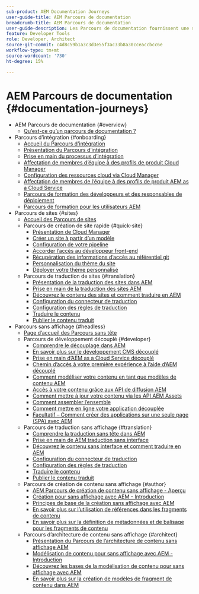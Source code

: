 ```yaml
---
sub-product: AEM Documentation Journeys
user-guide-title: AEM Parcours de documentation
breadcrumb-title: AEM Parcours de documentation
user-guide-description: Les Parcours de documentation fournissent une structure narrative dans AEM documentation en liant des fonctionnalités complexes et disparates afin de résoudre un objectif commercial d’une manière conforme aux bonnes pratiques. Conçu pour les AEM débutants, parcours présente les concepts et les fonctionnalités pour atteindre un objectif de A à Z.
feature: Developer Tools
role: Developer, Architect
source-git-commit: c4d8c59b1a3c3d3e55f3ac33b8a30cceaccbcc6e
workflow-type: tm+mt
source-wordcount: '730'
ht-degree: 15%

---
```



# AEM Parcours de documentation {#documentation-journeys}

<!--
Please note that all links to other guides need to be absolute references with leading protocol and domain since SCCM does not allow pages to be referenced with relative links in multiple ToCs.
-->

+ AEM Parcours de documentation {#overview}
   + [Qu’est-ce qu’un parcours de documentation ?](home.md)
+ Parcours d’intégration {#onboarding}
   + [Accueil du Parcours d’intégration](https://experienceleague.adobe.com/docs/experience-manager-cloud-service/journey-onboarding/home.html)
   + [Présentation du Parcours d’intégration](https://experienceleague.adobe.com/docs/experience-manager-cloud-service/journey-onboarding/onboarding/onboarding-journey-overview.html)
   + [Prise en main du processus d’intégration](https://experienceleague.adobe.com/docs/experience-manager-cloud-service/journey-onboarding/onboarding/get-started-onboarding-journey.html)
   + [Affectation de membres d’équipe à des profils de produit Cloud Manager](https://experienceleague.adobe.com/docs/experience-manager-cloud-service/journey-onboarding/onboarding/assign-team-members-cloud-manager.html)
   + [Configuration des ressources cloud via Cloud Manager](https://experienceleague.adobe.com/docs/experience-manager-cloud-service/journey-onboarding/onboarding/setup-cloud-resources-via-cloud-manager.html)
   + [Affectation de membres de l’équipe à des profils de produit AEM as a Cloud Service](https://experienceleague.adobe.com/docs/experience-manager-cloud-service/journey-onboarding/onboarding/assign-team-members-aem-cloud-service.html)
   + [Parcours de formation des développeurs et des responsables de déploiement](https://experienceleague.adobe.com/docs/experience-manager-cloud-service/journey-onboarding/onboarding/learning-path-developers-deploymentmanagers.html)
   + [Parcours de formation pour les utilisateurs AEM](https://experienceleague.adobe.com/docs/experience-manager-cloud-service/journey-onboarding/onboarding/learning-path-aem-users.html)
+ Parcours de sites {#sites}
   + [Accueil des Parcours de sites](https://experienceleague.adobe.com/docs/experience-manager-cloud-service/sites-journey/home.html)
   + Parcours de création de site rapide {#quick-site}
      + [Présentation de Cloud Manager](https://experienceleague.adobe.com/docs/experience-manager-cloud-service/sites-journey/quick-site/cloud-manager.html)
      + [Créer un site à partir d’un modèle](https://experienceleague.adobe.com/docs/experience-manager-cloud-service/sites-journey/quick-site/create-site.html)
      + [Configuration de votre pipeline](https://experienceleague.adobe.com/docs/experience-manager-cloud-service/sites-journey/quick-site/pipeline-setup.html)
      + [Accorder l’accès au développeur front-end](https://experienceleague.adobe.com/docs/experience-manager-cloud-service/sites-journey/quick-site/grant-access.html)
      + [Récupération des informations d’accès au référentiel git](https://experienceleague.adobe.com/docs/experience-manager-cloud-service/sites-journey/quick-site/retrieve-access.html)
      + [Personnalisation du thème du site](https://experienceleague.adobe.com/docs/experience-manager-cloud-service/sites-journey/quick-site/customize-theme.html)
      + [Déployer votre thème personnalisé](https://experienceleague.adobe.com/docs/experience-manager-cloud-service/sites-journey/quick-site/deploy-theme.html)
   + Parcours de traduction de sites {#translation}
      + [Présentation de la traduction des sites dans AEM](https://experienceleague.adobe.com/docs/experience-manager-cloud-service/sites-journey/translation/overview.html)
      + [Prise en main de la traduction des sites AEM](https://experienceleague.adobe.com/docs/experience-manager-cloud-service/sites-journey/translation/getting-started.html)
      + [Découvrez le contenu des sites et comment traduire en AEM](https://experienceleague.adobe.com/docs/experience-manager-cloud-service/sites-journey/translation/learn-about.html)
      + [Configuration du connecteur de traduction](https://experienceleague.adobe.com/docs/experience-manager-cloud-service/sites-journey/translation/configure-connector.html)
      + [Configuration des règles de traduction](https://experienceleague.adobe.com/docs/experience-manager-cloud-service/sites-journey/translation/translation-rules.html)
      + [Traduire le contenu](https://experienceleague.adobe.com/docs/experience-manager-cloud-service/sites-journey/translation/translate-content.html)
      + [Publier le contenu traduit](https://experienceleague.adobe.com/docs/experience-manager-cloud-service/sites-journey/translation/publish-content.html)
+ Parcours sans affichage {#headless}
   + [Page d’accueil des Parcours sans tête](https://experienceleague.adobe.com/docs/experience-manager-cloud-service/headless-journey/home.html)
   + Parcours de développement découplé {#developer}
      + [Comprendre le découplage dans AEM](https://experienceleague.adobe.com/docs/experience-manager-cloud-service/headless-journey/developer/overview.html?lang=fr)
      + [En savoir plus sur le développement CMS découplé](https://experienceleague.adobe.com/docs/experience-manager-cloud-service/headless-journey/developer/learn-about.html)
      + [Prise en main d’AEM as a Cloud Service découplé](https://experienceleague.adobe.com/docs/experience-manager-cloud-service/headless-journey/developer/getting-started.html)
      + [Chemin d’accès à votre première expérience à l’aide d’AEM découplé](https://experienceleague.adobe.com/docs/experience-manager-cloud-service/headless-journey/developer/path-to-first-experience.html)
      + [Comment modéliser votre contenu en tant que modèles de contenu AEM](https://experienceleague.adobe.com/docs/experience-manager-cloud-service/headless-journey/developer/model-your-content.html)
      + [Accès à votre contenu grâce aux API de diffusion AEM](https://experienceleague.adobe.com/docs/experience-manager-cloud-service/headless-journey/developer/access-your-content.html)
      + [Comment mettre à jour votre contenu via les API AEM Assets](https://experienceleague.adobe.com/docs/experience-manager-cloud-service/headless-journey/developer/update-your-content.html)
      + [Comment assembler l’ensemble](https://experienceleague.adobe.com/docs/experience-manager-cloud-service/headless-journey/developer/put-it-all-together.html)
      + [Comment mettre en ligne votre application découplée](https://experienceleague.adobe.com/docs/experience-manager-cloud-service/headless-journey/developer/go-live.html)
      + [Facultatif – Comment créer des applications sur une seule page (SPA) avec AEM](https://experienceleague.adobe.com/docs/experience-manager-cloud-service/headless-journey/developer/create-spa.html)
   + Parcours de traduction sans affichage {#translation}
      + [Comprendre la traduction sans tête dans AEM](https://experienceleague.adobe.com/docs/experience-manager-cloud-service/headless-journey/translation/overview.html)
      + [Prise en main de AEM traduction sans interface](https://experienceleague.adobe.com/docs/experience-manager-cloud-service/headless-journey/translation/getting-started.html)
      + [Découvrez le contenu sans interface et comment traduire en AEM](https://experienceleague.adobe.com/docs/experience-manager-cloud-service/headless-journey/translation/learn-about.html)
      + [Configuration du connecteur de traduction](https://experienceleague.adobe.com/docs/experience-manager-cloud-service/headless-journey/translation/configure-connector.html)
      + [Configuration des règles de traduction](https://experienceleague.adobe.com/docs/experience-manager-cloud-service/headless-journey/translation/translation-rules.html)
      + [Traduire le contenu](https://experienceleague.adobe.com/docs/experience-manager-cloud-service/headless-journey/translation/translate-content.html)
      + [Publier le contenu traduit](https://experienceleague.adobe.com/docs/experience-manager-cloud-service/headless-journey/translation/publish-content.html)
   + Parcours de création de contenu sans affichage {#author}
      + [AEM Parcours de création de contenu sans affichage - Aperçu](https://experienceleague.adobe.com/docs/experience-manager-cloud-service/headless-journey/author/overview.html)
      + [Création pour sans affichage avec AEM - Introduction](https://experienceleague.adobe.com/docs/experience-manager-cloud-service/headless-journey/author/introduction.html)
      + [Principes de base de la création sans affichage avec AEM](https://experienceleague.adobe.com/docs/experience-manager-cloud-service/headless-journey/author/basics.html)
      + [En savoir plus sur l’utilisation de références dans les fragments de contenu](https://experienceleague.adobe.com/docs/experience-manager-cloud-service/headless-journey/author/references.html)
      + [En savoir plus sur la définition de métadonnées et de balisage pour les fragments de contenu](https://experienceleague.adobe.com/docs/experience-manager-cloud-service/headless-journey/author/metadata-tagging.html)
   + Parcours d’architecture de contenu sans affichage {#architect}
      + [Présentation du Parcours de l’architecture de contenu sans affichage AEM](https://experienceleague.adobe.com/docs/experience-manager-cloud-service/headless-journey/architect/overview.html)
      + [Modélisation de contenu pour sans affichage avec AEM - Introduction](https://experienceleague.adobe.com/docs/experience-manager-cloud-service/headless-journey/architect/introduction.html)
      + [Découvrez les bases de la modélisation de contenu pour sans affichage avec AEM](https://experienceleague.adobe.com/docs/experience-manager-cloud-service/headless-journey/architect/basics.html)
      + [En savoir plus sur la création de modèles de fragment de contenu dans AEM](https://experienceleague.adobe.com/docs/experience-manager-cloud-service/headless-journey/architect/model-structure.html)
